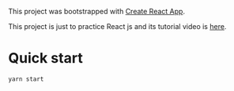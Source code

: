 This project was bootstrapped with [Create React App](https://github.com/facebookincubator/create-react-app).

This project is just to practice React js and its tutorial video is [here](https://www.youtube.com/watch?v=sM2p1EqTlw4&list=PL7jH19IHhOLOFTVD4R8FeZWkwpVi8-9Fv).

# Quick start

```
yarn start
```
